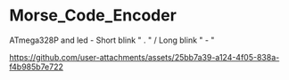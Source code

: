 # Morse_Code_Encoder
ATmega328P and led - Short blink " . " / Long blink " - "


https://github.com/user-attachments/assets/25bb7a39-a124-4f05-838a-f4b985b7e722

